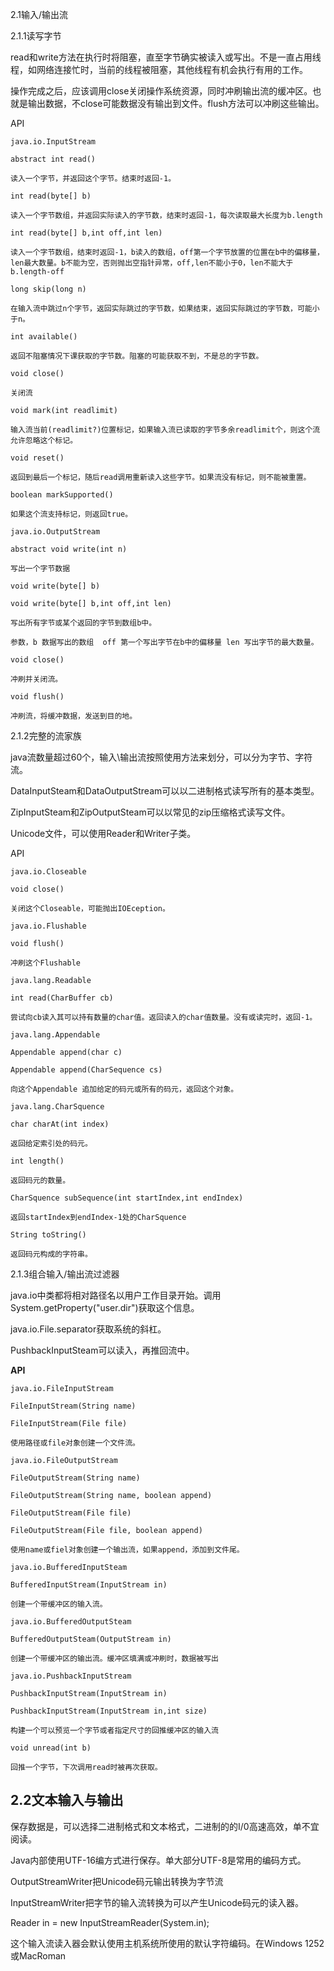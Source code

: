 2.1输入/输出流

2.1.1读写字节

read和write方法在执行时将阻塞，直至字节确实被读入或写出。不是一直占用线程，如网络连接忙时，当前的线程被阻塞，其他线程有机会执行有用的工作。

操作完成之后，应该调用close关闭操作系统资源，同时冲刷输出流的缓冲区。也就是输出数据，不close可能数据没有输出到文件。flush方法可以冲刷这些输出。

API

```
java.io.InputStream

abstract int read()

读入一个字节，并返回这个字节。结束时返回-1。

int read(byte[] b)

读入一个字节数组，并返回实际读入的字节数，结束时返回-1，每次读取最大长度为b.length

int read(byte[] b,int off,int len)

读入一个字节数组，结束时返回-1，b读入的数组，off第一个字节放置的位置在b中的偏移量，len最大数量。b不能为空，否则抛出空指针异常，off,len不能小于0，len不能大于b.length-off

long skip(long n)

在输入流中跳过n个字节，返回实际跳过的字节数，如果结束，返回实际跳过的字节数，可能小于n。

int available()

返回不阻塞情况下课获取的字节数。阻塞的可能获取不到，不是总的字节数。

void close()

关闭流

void mark(int readlimit)

输入流当前(readlimit?)位置标记，如果输入流已读取的字节多余readlimit个，则这个流允许忽略这个标记。

void reset()

返回到最后一个标记，随后read调用重新读入这些字节。如果流没有标记，则不能被重置。

boolean markSupported()

如果这个流支持标记，则返回true。
```

```
java.io.OutputStream

abstract void write(int n)

写出一个字节数据

void write(byte[] b)

void write(byte[] b,int off,int len)

写出所有字节或某个返回的字节到数组b中。

参数，b 数据写出的数组  off 第一个写出字节在b中的偏移量 len 写出字节的最大数量。

void close()

冲刷并关闭流。

void flush()

冲刷流，将缓冲数据，发送到目的地。
```

2.1.2完整的流家族

java流数量超过60个，输入\输出流按照使用方法来划分，可以分为字节、字符流。

DataInputSteam和DataOutputStream可以以二进制格式读写所有的基本类型。

ZipInputSteam和ZipOutputSteam可以以常见的zip压缩格式读写文件。

Unicode文件，可以使用Reader和Writer子类。

API

```
java.io.Closeable

void close()

关闭这个Closeable，可能抛出IOEception。
```

```
java.io.Flushable

void flush()

冲刷这个Flushable
```

```
java.lang.Readable

int read(CharBuffer cb)

尝试向cb读入其可以持有数量的char值。返回读入的char值数量。没有或读完时，返回-1。
```

```
java.lang.Appendable

Appendable append(char c)

Appendable append(CharSequence cs)

向这个Appendable 追加给定的码元或所有的码元，返回这个对象。
```

```
java.lang.CharSquence

char charAt(int index)

返回给定索引处的码元。

int length()

返回码元的数量。

CharSquence subSequence(int startIndex,int endIndex)

返回startIndex到endIndex-1处的CharSquence 

String toString()

返回码元构成的字符串。
```

2.1.3组合输入/输出流过滤器

java.io中类都将相对路径名以用户工作目录开始。调用System.getProperty("user.dir")获取这个信息。

java.io.File.separator获取系统的斜杠。

PushbackInputSteam可以读入，再推回流中。

**API**

```
java.io.FileInputStream

FileInputStream(String name)

FileInputStream(File file)

使用路径或file对象创建一个文件流。
```

```
java.io.FileOutputStream

FileOutputStream(String name)

FileOutputStream(String name, boolean append)

FileOutputStream(File file)

FileOutputStream(File file, boolean append)

使用name或fiel对象创建一个输出流，如果append，添加到文件尾。
```

```
java.io.BufferedInputSteam

BufferedInputStream(InputStream in)

创建一个带缓冲区的输入流。
```

```
java.io.BufferedOutputSteam

BufferedOutputSteam(OutputStream in)

创建一个带缓冲区的输出流。缓冲区填满或冲刷时，数据被写出
```

```
java.io.PushbackInputStream

PushbackInputStream(InputStream in)

PushbackInputStream(InputStream in,int size)

构建一个可以预览一个字节或者指定尺寸的回推缓冲区的输入流

void unread(int b)

回推一个字节，下次调用read时被再次获取。
```

## 2.2文本输入与输出

保存数据是，可以选择二进制格式和文本格式，二进制的的I/0高速高效，单不宜阅读。

Java内部使用UTF-16编方式进行保存。单大部分UTF-8是常用的编码方式。

OutputStreamWriter把Unicode码元输出转换为字节流

InputStreamWriter把字节的输入流转换为可以产生Unicode码元的读入器。

Reader in = new InputStreamReader(System.in);

这个输入流读入器会默认使用主机系统所使用的默认字符编码。在Windows 1252或MacRoman
